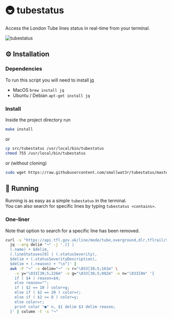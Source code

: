 # 🚇 tubestatus
Access the London Tube lines status in real-time from your terminal.

![tubestatus](https://i.imgur.com/krkGQTY.gif)

## ⚙️ Installation

### Dependencies
To run this script you will need to install [jq](https://stedolan.github.io/jq/download) 
- MacOS           `brew install jq`
- Ubuntu / Debian `apt-get install jq`

### Install

Inside the project directory run
```sh
make install 
```
or
```sh
cp src/tubestatus /usr/local/bin/tubestatus
chmod 755 /usr/local/bin/tubestatus
```
or (without cloning)
```sh
sudo wget https://raw.githubusercontent.com/smallwat3r/tubestatus/master/src/tubestatus -P /usr/local/bin && sudo chmod 755 /usr/local/bin/tubestatus
```
## 🏁 Running
Running is as easy as a simple `tubestatus` in the terminal.  
You can also search for specific lines by typing `tubestatus <contains>`.  

### One-liner  
Note that option to search for a specific line has been removed.  
```sh
curl -s "https://api.tfl.gov.uk/line/mode/tube,overground,dlr,tflrail/status" |
  jq --arg delim "¬" -j '.[] |
  (.name) + $delim,
  (.lineStatuses[0] | (.statusSeverity),
  $delim + (.statusSeverityDescription),
  $delim + (.reason) + "\n")' |
  awk -F "¬" -v delim="¬" -v r="\033[38;5;161m" \
    -v y="\033[38;5;226m" -v g="\033[38;5;082m" -v n="\033[0m" '{
    if ( $4 ) reason=$4;
    else reason="";
    if ( $2 == 10 ) color=g;
    else if ( $2 == 20 ) color=r;
    else if ( $2 >= 8 ) color=y;
    else color=r;
    print color "●" n, $1 delim $3 delim reason;
  }' | column -t -s "¬"
```

